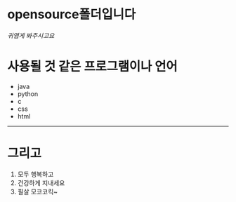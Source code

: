 # opensource폴더입니다
###### 귀엽게 봐주시고요
# 사용될 것 같은 프로그램이나 언어
  * java
  * python
  * c
   * css
   * html
---------------------
 # 그리고
1. 모두 행복하고
2. 건강하게 지내세요
3. 필살 모코코킥~
